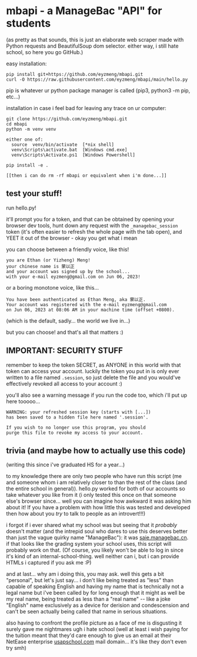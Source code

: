 # mbapi - a ManageBac "API" for students

(as pretty as that sounds, this is just an elaborate web scraper
made with Python requests and BeautifulSoup dom selector.
either way, i still hate school, so here you go GitHub.)

easy installation:

    pip install git+https://github.com/eyzmeng/mbapi.git
    curl -O https://raw.githubusercontent.com/eyzmeng/mbapi/main/hello.py

pip is whatever ur python package manager is called
(pip3, python3 -m pip, etc...)

installation in case i feel bad for leaving any trace
on ur computer:

    git clone https://github.com/eyzmeng/mbapi.git
    cd mbapi
    python -m venv venv

    either one of:
      source  venv/bin/activate  [*nix shell]
      venv\Scripts\activate.bat  [Windows cmd.exe]
      venv\Scripts\Activate.ps1  [Windows Powershell]

    pip install -e .

    [[then i can do rm -rf mbapi or equivalent when i'm done...]]

## test your stuff!

run hello.py!

it'll prompt you for a token, and that can be obtained by
opening your browser dev tools, hunt down any request with
the `_managebac_session` token (it's often easier to refresh
the whole page with the tab open), and YEET it out of the
browser - okay you get what i mean

you can choose between a friendly voice, like this!

    you are Ethan (or Yizheng) Meng!
    your chinese name is 蒙以正
    and your account was signed up by the school...
    with your e-mail eyzmeng@gmail.com on Jun 06, 2023!

or a boring monotone voice, like this...

    You have been authenticated as Ethan Meng, aka 蒙以正.
    Your account was registered with the e-mail eyzmeng@gmail.com
    on Jun 06, 2023 at 08:06 AM in your machine time (offset +0800).

(which is the default, sadly... the world we live in...)

but you can choose! and that's all that matters :)

## IMPORTANT: SECURITY STUFF

remember to keep the token SECRET, as ANYONE in this world
with that token can access your account. luckily the token
you put in is only ever written to a file named `.session`,
so just delete the file and you would've effectively revoked
all access to your account :)

you'll also see a warning message if you run the code too,
which i'll put up here tooooo...

    WARNING: your refreshed session key (starts with [...])
    has been saved to a hidden file here named '.session'.

    If you wish to no longer use this program, you should
    purge this file to revoke my access to your account.

## trivia (and maybe how to actually use this code)

(writing this since i've graduated HS for a year...)

to my knowledge there are only two people who have run this
script (me and someone whom i am relatively closer to than
the rest of the class (and the entire school in general)).
hello.py worked for both of our accounts so take whatever
you like from it (i only tested this once on that someone
else's browser since... well you can imagine how awkward
it was asking him about it!  If you have a problem with how
little this was tested and developed then how about you *try*
to talk to people as an introvert!!!)

i forgot if i ever shared what my school was but seeing that it
*probably* doesn't matter (and the intrepid soul who dares to use
this deserves better than just the vague quirky name "ManageBac"):
it was [saie.managebac.cn](https://saie.managebac.cn/).  if that
looks like the grading system your school uses, this script will
probably work on that.  (Of course, you likely won't be able to
log in since it's kind of an internal-school-thing.  well neither
can i, but i can provide HTMLs i captured if you ask me :P)

and at last... why am i doing this, you may ask.  well this gets
a bit "personal", but let's just say... i don't like being treated
as "less" than capable of speaking English and having my name
that is technically not a legal name but i've been called by for
long enough that it might as well be my real name, being treated
as less than a "real name" -- like a joke "English" name exclusively
as a device for derision and condescension and can't be seen
actually being called that name in serious situations.

also having to confront the profile picture as a face of me is
disgusting it surely gave me nightmares ugh i hate school (well
at least i wish paying for the tuition meant that they'd care
enough to give us an email at their NetEase enterprise
[usapschool.com][] mail domain... it's like they don't even try smh)

[usapschool.com]: http://www.usapschool.com/ "Yes, you read the URL right.  You won't access it with http://usapschool.com/ alone since the domain doesn't resolve.  And don't even try HTTPS because their server's too dumb for a SSL handshake.  Right now they are most concerned with advertising themselves on Weixin shorts and stories/columns/whatever those articles are called - and I hope it stays that way."
